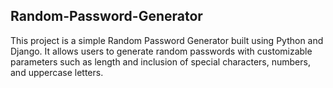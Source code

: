 ## Random-Password-Generator
This project is a simple Random Password Generator built using Python and Django. It allows users to generate random passwords with customizable parameters such as length and inclusion of special characters, numbers, and uppercase letters.
